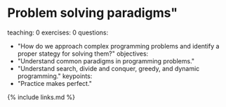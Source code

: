 
# Problem solving paradigms"
teaching: 0
exercises: 0
questions:
- "How do we approach complex programming problems and identify a proper stategy for solving them?"
objectives:
- "Understand common paradigms in programming problems."
- "Understand search, divide and conquer, greedy, and dynamic programming."
keypoints:
- "Practice makes perfect."




{% include links.md %}

